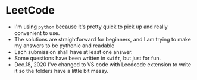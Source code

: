 # LeetCode
* I'm using `python` because it's pretty quick to pick up and really convenient to use.
* The solutions are straightforward for beginners, and I am trying to make my answers to be pythonic and readable
* Each submission shall have at least one answer.
* Some questions have been written in `swift`, but just for fun.
* Dec.18, 2020 I've changed to VS code with Leedcode extension to write it so the folders have a little bit messy.
